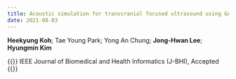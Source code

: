```yaml
---
title: Acoustic simulation for transcranial focused ultrasound using GAN-based synthetic CT
date: 2021-08-03
---
```


**Heekyung Koh**; Tae Young Park; Yong An Chung; **Jong-Hwan Lee**; **Hyungmin Kim**

{{<format bright-green>}}
IEEE Journal of Biomedical and Health Informatics (J-BHI), Accepted
{{</format>}}

<!---
[[PubMed](https://) / 
[Google Scholar](https://) /
[Journal Home](https://)]
-->
